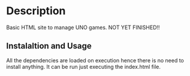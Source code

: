 # Description

Basic HTML site to manage UNO games.
NOT YET FINISHED!!

## Instalaltion and Usage

All the dependencies are loaded on execution hence there is no need to install anything. It can be run just executing the index.html file.




